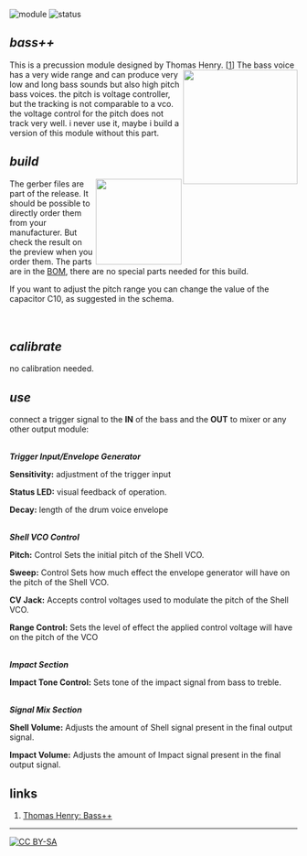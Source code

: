 ![module](https://img.shields.io/badge/module-other-yellow)
![status](https://img.shields.io/badge/status-final-green)

## *bass++*

This is a precussion module designed by Thomas Henry. \[[1][1]\]<a href="https://photos.app.goo.gl/SccjAAS7x1J2cVFWA"><img align="right" height="200px" src="https://spielhuus.github.io/elektrophon/images/basspp-logo-tmb.jpg"></a>
The bass voice has a very wide range and can produce very low and long bass sounds but also high pitch bass voices. the pitch is voltage controller, but the tracking is not comparable to a vco. the voltage control for the pitch does not track very well. i never use it, maybe i build a version of this module without this part.

## *build*

<a href="https://spielhuus.github.io/elektrophon/schemas/adsr.pdf"><img height="150" align="right" src="https://spielhuus.github.io/elektrophon/images/adsr-schema.png"></a> The gerber files are part of the release. It should be possible to directly order them from your manufacturer. But check the result on the preview when you order them. The parts are in the [BOM](BOM.md), there are no special parts needed for this build. 

If you want to adjust the pitch range you can change the value of the capacitor C10, as suggested in the schema.<br/><br/><br/>

## *calibrate*

no calibration needed.

## *use*

connect a trigger signal to the **IN** of the bass and the **OUT** to mixer or any other output module:


<br/>***Trigger Input/Envelope Generator***

**Sensitivity:** adjustment of the trigger input

**Status LED:**	visual feedback of operation.

**Decay:** length of the drum voice envelope


<br/>***Shell VCO Control***

**Pitch:** Control	Sets the initial pitch of the Shell VCO.

**Sweep:** Control	Sets how much effect the envelope generator will have on the pitch of the Shell VCO.

**CV Jack:** Accepts control voltages used to modulate the pitch of the Shell VCO.

**Range Control:**	Sets the level of effect the applied control voltage will have on the pitch of the VCO


<br/>***Impact Section***

**Impact Tone Control:**	Sets tone of the impact signal from bass to treble.


<br/>***Signal Mix Section***

**Shell Volume:**	Adjusts the amount of Shell signal present in the final output signal.

**Impact Volume:**	Adjusts the amount of Impact signal present in the final output signal.


## links

1) [Thomas Henry: Bass++][1]

---
[![CC BY-SA](https://licensebuttons.net/l/by-sa/3.0/88x31.png)](https://creativecommons.org/licenses/by-sa/4.0/)

[1]: http://birthofasynth.com/Thomas_Henry/Pages/Bass_Plus.html

